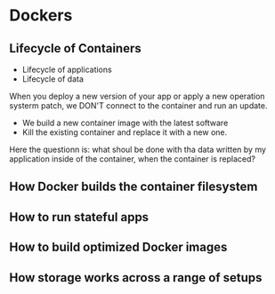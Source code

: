 # Dockers


## Lifecycle of Containers

- Lifecycle of applications
- Lifecycle of data

When you deploy a new version of your app or apply a new operation systerm patch,
we DON'T connect to the container and run an update.

- We build a new container image with the latest software
- Kill the existing container and replace it with a new one.

Here the questionn is: what shoul be done with tha data written by my application inside of 
the container, when the container is replaced?

## How Docker builds the container filesystem

## How to run stateful apps

## How to build optimized Docker images

## How storage works across a range of setups
